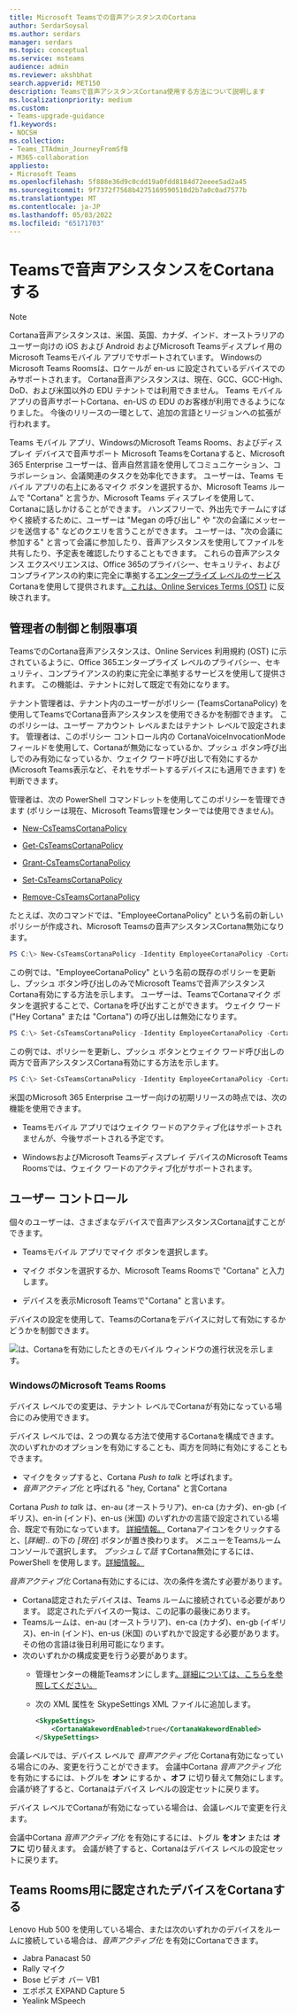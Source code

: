 ```yaml
---
title: Microsoft Teamsでの音声アシスタンスのCortana
author: SerdarSoysal
ms.author: serdars
manager: serdars
ms.topic: conceptual
ms.service: msteams
audience: admin
ms.reviewer: akshbhat
search.appverid: MET150
description: Teamsで音声アシスタンスCortana使用する方法について説明します
ms.localizationpriority: medium
ms.custom:
- Teams-upgrade-guidance
f1.keywords:
- NOCSH
ms.collection:
- Teams_ITAdmin_JourneyFromSfB
- M365-collaboration
appliesto:
- Microsoft Teams
ms.openlocfilehash: 5f888e36d9c0cdd19a0fdd8184d72eeee5ad2a45
ms.sourcegitcommit: 9f7372f7568b4275169590510d2b7a0c0ad7577b
ms.translationtype: MT
ms.contentlocale: ja-JP
ms.lasthandoff: 05/03/2022
ms.locfileid: "65171703"
---
```

# <a name="cortana-voice-assistance-in-teams"></a>Teamsで音声アシスタンスをCortanaする

> [!Note]
> Cortana音声アシスタンスは、米国、英国、カナダ、インド、オーストラリアのユーザー向けの iOS および Android およびMicrosoft Teamsディスプレイ用のMicrosoft Teamsモバイル アプリでサポートされています。 WindowsのMicrosoft Teams Roomsは、ロケールが en-us に設定されているデバイスでのみサポートされます。 Cortana音声アシスタンスは、現在、GCC、GCC-High、DoD、および米国以外の EDU テナントでは利用できません。 Teams モバイル アプリの音声サポートCortana、en-US の EDU のお客様が利用できるようになりました。 今後のリリースの一環として、追加の言語とリージョンへの拡張が行われます。


Teams モバイル アプリ、WindowsのMicrosoft Teams Rooms、およびディスプレイ デバイスで音声サポート Microsoft TeamsをCortanaすると、Microsoft 365 Enterprise ユーザーは、音声自然言語を使用してコミュニケーション、コラボレーション、会議関連のタスクを効率化できます。 ユーザーは、Teams モバイル アプリの右上にあるマイク ボタンを選択するか、Microsoft Teams ルームで "Cortana" と言うか、Microsoft Teams ディスプレイを使用して、Cortanaに話しかけることができます。 ハンズフリーで、外出先でチームにすばやく接続するために、ユーザーは "Megan の呼び出し" や "次の会議にメッセージを送信する" などのクエリを言うことができます。 ユーザーは、"次の会議に参加する" と言って会議に参加したり、音声アシスタンスを使用してファイルを共有したり、予定表を確認したりすることもできます。 これらの音声アシスタンス エクスペリエンスは、Office 365のプライバシー、セキュリティ、およびコンプライアンスの約束に完全に準拠する[エンタープライズ レベルのサービス](/microsoft-365/admin/misc/cortana-integration?view=o365-worldwide)Cortanaを使用して提供されます[。これは、Online Services Terms (OST)](https://www.microsoft.com/licensing/product-licensing/products?rtc=1) に反映されます。

## <a name="admin-control-and-limitations"></a>管理者の制御と制限事項

TeamsでのCortana音声アシスタンスは、Online Services 利用規約 (OST) に示されているように、Office 365エンタープライズ レベルのプライバシー、セキュリティ、コンプライアンスの約束に完全に準拠するサービスを使用して提供されます。 この機能は、テナントに対して既定で有効になります。

テナント管理者は、テナント内のユーザーがポリシー (TeamsCortanaPolicy) を使用してTeamsでCortana音声アシスタンスを使用できるかを制御できます。 このポリシーは、ユーザー アカウント レベルまたはテナント レベルで設定されます。 管理者は、このポリシー コントロール内の CortanaVoiceInvocationMode フィールドを使用して、Cortanaが無効になっているか、プッシュ ボタン呼び出しでのみ有効になっているか、ウェイク ワード呼び出しで有効にするか (Microsoft Teams表示など、それをサポートするデバイスにも適用できます) を判断できます。

管理者は、次の PowerShell コマンドレットを使用してこのポリシーを管理できます (ポリシーは現在、Microsoft Teams管理センターでは使用できません)。

- [New-CsTeamsCortanaPolicy](/powershell/module/skype/New-CsTeamsCortanaPolicy)

- [Get-CsTeamsCortanaPolicy](/powershell/module/skype/Get-CsTeamsCortanaPolicy)

- [Grant-CsTeamsCortanaPolicy](/powershell/module/skype/Grant-CsTeamsCortanaPolicy)

- [Set-CsTeamsCortanaPolicy](/powershell/module/skype/Set-CsTeamsCortanaPolicy)

- [Remove-CsTeamsCortanaPolicy](/powershell/module/skype/Remove-CsTeamsCortanaPolicy)

たとえば、次のコマンドでは、"EmployeeCortanaPolicy" という名前の新しいポリシーが作成され、Microsoft Teamsの音声アシスタンスCortana無効になります。  

```PowerShell
PS C:\> New-CsTeamsCortanaPolicy -Identity EmployeeCortanaPolicy -CortanaVoiceInvocationMode Disabled
```

この例では、"EmployeeCortanaPolicy" という名前の既存のポリシーを更新し、プッシュ ボタン呼び出しのみでMicrosoft Teamsで音声アシスタンスCortana有効にする方法を示します。 ユーザーは、TeamsでCortanaマイク ボタンを選択することで、Cortanaを呼び出すことができます。 ウェイク ワード ("Hey Cortana" または "Cortana") の呼び出しは無効になります。  

```PowerShell
PS C:\> Set-CsTeamsCortanaPolicy -Identity EmployeeCortanaPolicy -CortanaVoiceInvocationMode PushToTalkUserOverride
```

この例では、ポリシーを更新し、プッシュ ボタンとウェイク ワード呼び出しの両方で音声アシスタンスCortana有効にする方法を示します。

```PowerShell
PS C:\> Set-CsTeamsCortanaPolicy -Identity EmployeeCortanaPolicy -CortanaVoiceInvocationMode WakeWordPushToTalkUserOverride
```

米国のMicrosoft 365 Enterprise ユーザー向けの初期リリースの時点では、次の機能を使用できます。

- Teamsモバイル アプリではウェイク ワードのアクティブ化はサポートされませんが、今後サポートされる予定です。  

- WindowsおよびMicrosoft Teamsディスプレイ デバイスのMicrosoft Teams Roomsでは、ウェイク ワードのアクティブ化がサポートされます。

## <a name="user-control"></a>ユーザー コントロール

個々のユーザーは、さまざまなデバイスで音声アシスタンスCortana試すことができます。

- Teamsモバイル アプリでマイク ボタンを選択します。

- マイク ボタンを選択するか、Microsoft Teams Roomsで "Cortana" と入力します。

- デバイスを表示Microsoft Teamsで"Cortana" と言います。

デバイスの設定を使用して、TeamsのCortanaをデバイスに対して有効にするかどうかを制御できます。

![は、Cortanaを有効にしたときのモバイル ウィンドウの進行状況を示します。](media/cortana-mobile-sequence.png)

### <a name="microsoft-teams-rooms-on-windows"></a>WindowsのMicrosoft Teams Rooms

デバイス レベルでの変更は、テナント レベルでCortanaが有効になっている場合にのみ使用できます。 

デバイス レベルでは、2 つの異なる方法で使用するCortanaを構成できます。 次のいずれかのオプションを有効にすることも、両方を同時に有効にすることもできます。 
- マイクをタップすると、Cortana _Push to talk_ と呼ばれます。
- _音声アクティブ化_ と呼ばれる "hey, Cortana" と言Cortana

Cortana _Push to talk_ は、en-au (オーストラリア)、en-ca (カナダ)、en-gb (イギリス)、en-in (インド)、en-us (米国) のいずれかの言語で設定されている場合、既定で有効になっています。 [詳細情報。](/MicrosoftTeams/rooms/console#to-apply-your-desired-language) Cortanaアイコンをクリックすると、[_詳細].._ の下の _[現在_] ボタンが置き換わります。 メニューをTeamsルーム コンソールで選択します。 _プッシュして話_ すCortana無効にするには、PowerShell を使用します。[詳細情報。](/powershell/module/skype/new-csteamscortanapolicy?view=skype-ps#example-1)

_音声アクティブ化_ Cortana有効にするには、次の条件を満たす必要があります。
- Cortana認定されたデバイスは、Teams ルームに接続されている必要があります。 認定されたデバイスの一覧は、この記事の最後にあります。
- Teamsルームは、en-au (オーストラリア)、en-ca (カナダ)、en-gb (イギリス)、en-in (インド)、en-us (米国) のいずれかで設定する必要があります。 その他の言語は後日利用可能になります。
- 次のいずれかの構成変更を行う必要があります。
  - 管理センターの機能Teamsオンにします[。詳細については、こちらを参照してください。](/microsoftteams/rooms/rooms-manage)
  - 次の XML 属性を SkypeSettings XML ファイルに追加します。

    ```xml
    <SkypeSettings>  
        <CortanaWakewordEnabled>true</CortanaWakewordEnabled>  
    </SkypeSettings> 
    ```
    
会議レベルでは、デバイス レベルで _音声アクティブ化_ Cortana有効になっている場合にのみ、変更を行うことができます。  会議中Cortana _音声アクティブ化_ を有効にするには、トグルを **オン** にするか **、オフ** に切り替えて無効にします。 会議が終了すると、Cortanaはデバイス レベルの設定セットに戻ります。


デバイス レベルでCortanaが有効になっている場合は、会議レベルで変更を行えます。

会議中Cortana _音声アクティブ化_ を有効にするには、トグル **をオン** または **オフに** 切り替えます。 会議が終了すると、Cortanaはデバイス レベルの設定セットに戻ります。


## <a name="cortana-certified-devices-for-teams-rooms"></a>Teams Rooms用に認定されたデバイスをCortanaする
Lenovo Hub 500 を使用している場合、または次のいずれかのデバイスをルームに接続している場合は、_音声アクティブ化_ を有効にCortanaできます。
- Jabra Panacast 50 
- Rally マイク
- Bose ビデオ バー VB1
- エポポス EXPAND Capture 5
- Yealink MSpeech  

